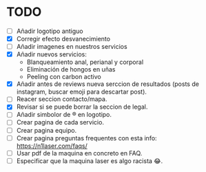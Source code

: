 # TODO

- [ ] Añadir logotipo antiguo
- [x] Corregir efecto desvanecimiento
- [ ] Añadir imagenes en nuestros servicios
- [x] Añadir nuevos servicios:
  - Blanqueamiento anal, perianal y corporal
  - Eliminación de hongos en uñas
  - Peeling con carbon activo
- [x] Añadir antes de reviews nueva serccion de resultados (posts de instagram, buscar emoji para descartar post).
- [ ] Reacer seccion contacto/mapa.
- [x] Revisar si se puede borrar la seccion de legal.
- [ ] Añadir simbolor de ® en logotipo.
- [ ] Crear pagina de cada servicio.
- [ ] Crear pagina equipo.
- [ ] Crear pagina preguntas frequentes con esta info: https://n1laser.com/faqs/
- [ ] Usar pdf de la maquina en concreto en FAQ.
- [ ] Especificar que la maquina laser es algo racista 😂.
